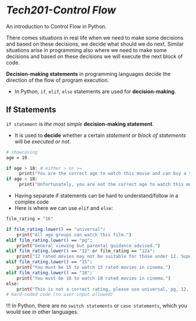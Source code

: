 # ***Tech201-Control Flow***
An introduction to Control Flow in Python.

There comes situations in real life when we need to make some decisions and based on these decisions, we decide what should we do next. Similar situations arise in programming also where we need to make some decisions and based on these decisions we will execute the next block of code. 

**Decision-making statements** in programming languages decide the direction of the flow of program execution. 

- In Python, `if`, `elif`, `else` statements are used for **decision-making**.

## If Statements

`if statement` is *the most simple* **decision-making statement**. 

- It is used to **decide** whether a certain *statement or block of statements* will be *executed or not*.

```bash
# showcasing
age = 19

if age > 18: # either > or >=
     print("You are the correct age to watch this movie and can buy a ticket.") #clause
if age < 18:
     print("Unfortunately, you are not the correct age to watch this movie, and therefore, cannot buy a ticket.")
```
- Having separate if statements can be hard to understand/follow in a complex code
- Here is where we can use `elif` and `else`:
```bash
film_rating = "16"

if film_rating.lower() == "universal":
    print("All age groups can watch this film.")
elif film_rating.lower() == "pg":
    print("General viewing but parental guidance advised.")
elif film_rating.lower() == "12" or film_rating == "12a":
    print("12 rated movies may not be suitable for those under 12. Supervision is recommended.")
elif film_rating.lower() == "15":
    print("You must be 15 to watch 15 rated movies in cinema.")
elif film_rating.lower() == "18":
    print("You must be 18 to watch 18 rated movies in cinema.")
else:
    print("This is not a correct rating, please use universal, pg, 12, 15, 18")
# Hard-coded code (no user input allowed)
```
!!! In Python, there are no `switch statements` or `case statements`, which you would see in other languages. 